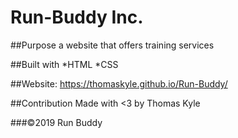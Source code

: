 # Run-Buddy Inc.

##Purpose
a website that offers training services 

##Built with
*HTML
*CSS

##Website:
https://thomaskyle.github.io/Run-Buddy/

##Contribution
Made with <3 by Thomas Kyle

###©️2019 Run Buddy

